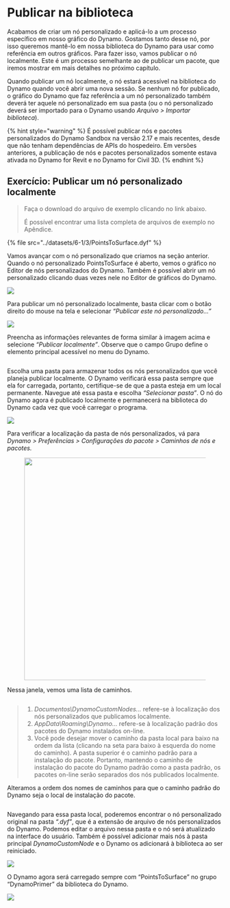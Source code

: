 # Publicar na biblioteca 

Acabamos de criar um nó personalizado e aplicá-lo a um processo específico em nosso gráfico do Dynamo. Gostamos tanto desse nó, por isso queremos mantê-lo em nossa biblioteca do Dynamo para usar como referência em outros gráficos. Para fazer isso, vamos publicar o nó localmente. Este é um processo semelhante ao de publicar um pacote, que iremos mostrar em mais detalhes no próximo capítulo.

Quando publicar um nó localmente, o nó estará acessível na biblioteca do Dynamo quando você abrir uma nova sessão. Se nenhum nó for publicado, o gráfico do Dynamo que faz referência a um nó personalizado também deverá ter aquele nó personalizado em sua pasta (ou o nó personalizado deverá ser importado para o Dynamo usando _Arquivo > Importar biblioteca_).

{% hint style="warning" %} É possível publicar nós e pacotes personalizados do Dynamo Sandbox na versão 2.17 e mais recentes, desde que não tenham dependências de APIs do hospedeiro. Em versões anteriores, a publicação de nós e pacotes personalizados somente estava ativada no Dynamo for Revit e no Dynamo for Civil 3D. {% endhint %}

## Exercício: Publicar um nó personalizado localmente

> Faça o download do arquivo de exemplo clicando no link abaixo.
>
> É possível encontrar uma lista completa de arquivos de exemplo no Apêndice.

{% file src="../datasets/6-1/3/PointsToSurface.dyf" %}

Vamos avançar com o nó personalizado que criamos na seção anterior. Quando o nó personalizado PointsToSurface é aberto, vemos o gráfico no Editor de nós personalizados do Dynamo. Também é possível abrir um nó personalizado clicando duas vezes nele no Editor de gráficos do Dynamo.

![](../images/6-1/3/publishcustomnodelocally01.jpg)

Para publicar um nó personalizado localmente, basta clicar com o botão direito do mouse na tela e selecionar _“Publicar este nó personalizado...”_

![](../images/6-1/3/publishcustomnodeexercise-02.jpg)

Preencha as informações relevantes de forma similar à imagem acima e selecione _“Publicar localmente”_. Observe que o campo Grupo define o elemento principal acessível no menu do Dynamo.

<figure><img src="../../.gitbook/assets/publish_a_package.png" alt=""><figcaption></figcaption></figure>

Escolha uma pasta para armazenar todos os nós personalizados que você planeja publicar localmente. O Dynamo verificará essa pasta sempre que ela for carregada, portanto, certifique-se de que a pasta esteja em um local permanente. Navegue até essa pasta e escolha _“Selecionar pasta”_. O nó do Dynamo agora é publicado localmente e permanecerá na biblioteca do Dynamo cada vez que você carregar o programa.

![](../images/6-1/3/publishcustomnodeexercise-04.jpg)

Para verificar a localização da pasta de nós personalizados, vá para _Dynamo > Preferências > Configurações do pacote > Caminhos de nós e pacotes._

<figure><img src="../../.gitbook/assets/settings.png" alt="" width="520"><figcaption></figcaption></figure>

Nessa janela, vemos uma lista de caminhos.

<figure><img src="../../.gitbook/assets/package-locations.png" alt=""><figcaption></figcaption></figure>

> 1. _Documentos\\DynamoCustomNodes..._ refere-se à localização dos nós personalizados que publicamos localmente.
> 2. _AppData\\Roaming\\Dynamo..._ refere-se à localização padrão dos pacotes do Dynamo instalados on-line.
> 3. Você pode desejar mover o caminho da pasta local para baixo na ordem da lista (clicando na seta para baixo à esquerda do nome do caminho). A pasta superior é o caminho padrão para a instalação do pacote. Portanto, mantendo o caminho de instalação do pacote do Dynamo padrão como a pasta padrão, os pacotes on-line serão separados dos nós publicados localmente.

Alteramos a ordem dos nomes de caminhos para que o caminho padrão do Dynamo seja o local de instalação do pacote.

<figure><img src="../../.gitbook/assets/updated-package-locations.png" alt=""><figcaption></figcaption></figure>

Navegando para essa pasta local, poderemos encontrar o nó personalizado original na pasta _“.dyf”_, que é a extensão de arquivo de nós personalizados do Dynamo. Podemos editar o arquivo nessa pasta e o nó será atualizado na interface do usuário. Também é possível adicionar mais nós à pasta principal _DynamoCustomNode_ e o Dynamo os adicionará à biblioteca ao ser reiniciado.

![](../images/6-1/3/publishcustomnodeexercise-08.jpg)

O Dynamo agora será carregado sempre com “PointsToSurface” no grupo “DynamoPrimer” da biblioteca do Dynamo.

![](../images/6-1/3/publishcustomnodeexercise-09.jpg)
